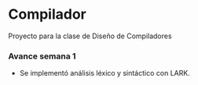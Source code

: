 # Compilador

Proyecto para la clase de Diseño de Compiladores

### Avance semana 1

- Se implementó análisis léxico y sintáctico con LARK.
